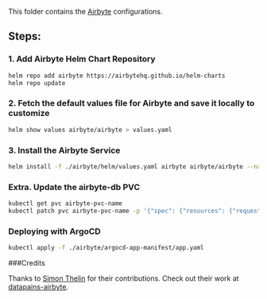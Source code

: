 This folder contains the [Airbyte](https://airbyte.com/product/airbyte-open-source) configurations.

## Steps:

### 1. Add Airbyte Helm Chart Repository
```sh
helm repo add airbyte https://airbytehq.github.io/helm-charts
helm repo update
```

### 2. Fetch the default values file for Airbyte and save it locally to customize
```sh
helm show values airbyte/airbyte > values.yaml
```

### 3. Install the Airbyte Service
```sh
helm install -f ./airbyte/helm/values.yaml airbyte airbyte/airbyte --namespace ingestion --create-namespace --version 1.1.0
```

### Extra. Update the airbyte-db PVC
```sh
kubectl get pvc airbyte-pvc-name
kubectl patch pvc airbyte-pvc-name -p '{"spec": {"resources": {"requests": {"storage": "2Gi"}}}}'
```

### Deploying with ArgoCD
```sh
kubectl apply -f ./airbyte/argocd-app-manifest/app.yaml
```

###Credits

Thanks to [Simon Thelin](https://github.com/Thelin90) for their contributions. Check out their work at [datapains-airbyte](https://github.com/Thelin90/datapains-airbyte).

<!-- # For delete the Airbyte service
# helm delete ingestion-airbyte -->
